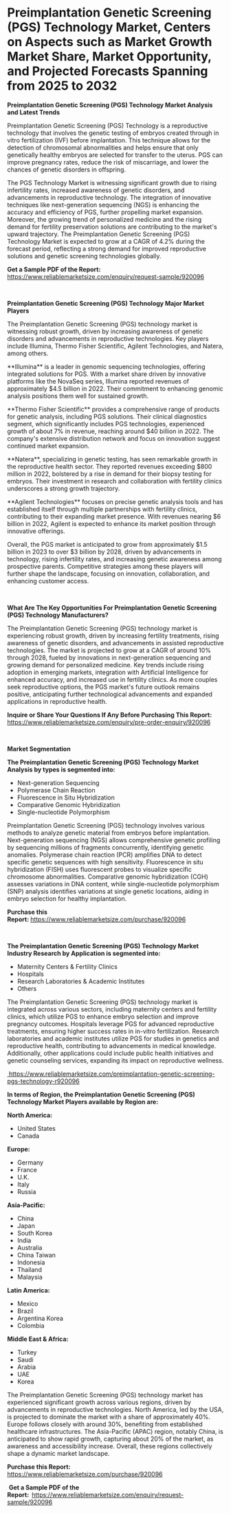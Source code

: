<p><h1>Preimplantation Genetic Screening (PGS) Technology Market, Centers on Aspects such as Market Growth Market Share, Market Opportunity, and Projected Forecasts Spanning from 2025 to 2032</h1></p><p><strong>Preimplantation Genetic Screening (PGS) Technology Market Analysis and Latest Trends</strong></p>
<p><p>Preimplantation Genetic Screening (PGS) Technology is a reproductive technology that involves the genetic testing of embryos created through in vitro fertilization (IVF) before implantation. This technique allows for the detection of chromosomal abnormalities and helps ensure that only genetically healthy embryos are selected for transfer to the uterus. PGS can improve pregnancy rates, reduce the risk of miscarriage, and lower the chances of genetic disorders in offspring.</p><p>The PGS Technology Market is witnessing significant growth due to rising infertility rates, increased awareness of genetic disorders, and advancements in reproductive technology. The integration of innovative techniques like next-generation sequencing (NGS) is enhancing the accuracy and efficiency of PGS, further propelling market expansion. Moreover, the growing trend of personalized medicine and the rising demand for fertility preservation solutions are contributing to the market's upward trajectory. The Preimplantation Genetic Screening (PGS) Technology Market is expected to grow at a CAGR of 4.2% during the forecast period, reflecting a strong demand for improved reproductive solutions and genetic screening technologies globally.</p></p>
<p><strong>Get a Sample PDF of the Report:&nbsp;</strong> <a href="https://www.reliablemarketsize.com/enquiry/request-sample/920096?utm_campaign=3493&utm_medium=2&utm_source=Github&utm_content=ia&utm_term=16042025&utm_id=preimplantation-genetic-screening-pgs-technology">https://www.reliablemarketsize.com/enquiry/request-sample/920096</a></p>
<p>&nbsp;</p>
<p><strong>Preimplantation Genetic Screening (PGS) Technology Major Market Players</strong></p>
<p><p>The Preimplantation Genetic Screening (PGS) technology market is witnessing robust growth, driven by increasing awareness of genetic disorders and advancements in reproductive technologies. Key players include Illumina, Thermo Fisher Scientific, Agilent Technologies, and Natera, among others.</p><p>**Illumina** is a leader in genomic sequencing technologies, offering integrated solutions for PGS. With a market share driven by innovative platforms like the NovaSeq series, Illumina reported revenues of approximately $4.5 billion in 2022. Their commitment to enhancing genomic analysis positions them well for sustained growth.</p><p>**Thermo Fisher Scientific** provides a comprehensive range of products for genetic analysis, including PGS solutions. Their clinical diagnostics segment, which significantly includes PGS technologies, experienced growth of about 7% in revenue, reaching around $40 billion in 2022. The company's extensive distribution network and focus on innovation suggest continued market expansion.</p><p>**Natera**, specializing in genetic testing, has seen remarkable growth in the reproductive health sector. They reported revenues exceeding $800 million in 2022, bolstered by a rise in demand for their biopsy testing for embryos. Their investment in research and collaboration with fertility clinics underscores a strong growth trajectory.</p><p>**Agilent Technologies** focuses on precise genetic analysis tools and has established itself through multiple partnerships with fertility clinics, contributing to their expanding market presence. With revenues nearing $6 billion in 2022, Agilent is expected to enhance its market position through innovative offerings.</p><p>Overall, the PGS market is anticipated to grow from approximately $1.5 billion in 2023 to over $3 billion by 2028, driven by advancements in technology, rising infertility rates, and increasing genetic awareness among prospective parents. Competitive strategies among these players will further shape the landscape, focusing on innovation, collaboration, and enhancing customer access.</p></p>
<p>&nbsp;</p>
<p><strong>What Are The Key Opportunities For Preimplantation Genetic Screening (PGS) Technology Manufacturers?</strong></p>
<p><p>The Preimplantation Genetic Screening (PGS) technology market is experiencing robust growth, driven by increasing fertility treatments, rising awareness of genetic disorders, and advancements in assisted reproductive technologies. The market is projected to grow at a CAGR of around 10% through 2028, fueled by innovations in next-generation sequencing and growing demand for personalized medicine. Key trends include rising adoption in emerging markets, integration with Artificial Intelligence for enhanced accuracy, and increased use in fertility clinics. As more couples seek reproductive options, the PGS market's future outlook remains positive, anticipating further technological advancements and expanded applications in reproductive health.</p></p>
<p><strong>Inquire or Share Your Questions If Any Before Purchasing This Report:</strong> <a href="https://www.reliablemarketsize.com/enquiry/pre-order-enquiry/920096?utm_campaign=3493&utm_medium=2&utm_source=Github&utm_content=ia&utm_term=16042025&utm_id=preimplantation-genetic-screening-pgs-technology">https://www.reliablemarketsize.com/enquiry/pre-order-enquiry/920096</a></p>
<p>&nbsp;</p>
<p><strong>Market Segmentation</strong></p>
<p><strong>The Preimplantation Genetic Screening (PGS) Technology Market Analysis by types is segmented into:</strong></p>
<p><ul><li>Next-generation Sequencing</li><li>Polymerase Chain Reaction</li><li>Fluorescence in Situ Hybridization</li><li>Comparative Genomic Hybridization</li><li>Single-nucleotide Polymorphism</li></ul></p>
<p><p>Preimplantation Genetic Screening (PGS) technology involves various methods to analyze genetic material from embryos before implantation. Next-generation sequencing (NGS) allows comprehensive genetic profiling by sequencing millions of fragments concurrently, identifying genetic anomalies. Polymerase chain reaction (PCR) amplifies DNA to detect specific genetic sequences with high sensitivity. Fluorescence in situ hybridization (FISH) uses fluorescent probes to visualize specific chromosome abnormalities. Comparative genomic hybridization (CGH) assesses variations in DNA content, while single-nucleotide polymorphism (SNP) analysis identifies variations at single genetic locations, aiding in embryo selection for healthy implantation.</p></p>
<p><strong>Purchase this Report:&nbsp;</strong><a href="https://www.reliablemarketsize.com/purchase/920096?utm_campaign=3493&utm_medium=2&utm_source=Github&utm_content=ia&utm_term=16042025&utm_id=preimplantation-genetic-screening-pgs-technology">https://www.reliablemarketsize.com/purchase/920096</a></p>
<p>&nbsp;</p>
<p><strong>The Preimplantation Genetic Screening (PGS) Technology Market Industry Research by Application is segmented into:</strong></p>
<p><ul><li>Maternity Centers & Fertility Clinics</li><li>Hospitals</li><li>Research Laboratories & Academic Institutes</li><li>Others</li></ul></p>
<p><p>The Preimplantation Genetic Screening (PGS) technology market is integrated across various sectors, including maternity centers and fertility clinics, which utilize PGS to enhance embryo selection and improve pregnancy outcomes. Hospitals leverage PGS for advanced reproductive treatments, ensuring higher success rates in in-vitro fertilization. Research laboratories and academic institutes utilize PGS for studies in genetics and reproductive health, contributing to advancements in medical knowledge. Additionally, other applications could include public health initiatives and genetic counseling services, expanding its impact on reproductive wellness.</p></p>
<p><a href="https://www.reliablemarketsize.com/preimplantation-genetic-screening-pgs-technology-r920096?utm_campaign=3493&utm_medium=2&utm_source=Github&utm_content=ia&utm_term=16042025&utm_id=preimplantation-genetic-screening-pgs-technology">&nbsp;https://www.reliablemarketsize.com/preimplantation-genetic-screening-pgs-technology-r920096</a></p>
<p><strong>In terms of Region, the Preimplantation Genetic Screening (PGS) Technology Market Players available by Region are:</strong></p>
<p>
    <p> <strong> North America: </strong>
        <ul>
            <li>United States</li>
            <li>Canada</li>
        </ul>
        </p> 
    <p> <strong> Europe: </strong>
        <ul>
            <li>Germany</li>
            <li>France</li>
            <li>U.K.</li>
            <li>Italy</li>
            <li>Russia</li>
        </ul>
        </p> 
    <p> <strong> Asia-Pacific: </strong>
        <ul>
            <li>China</li>
            <li>Japan</li>
            <li>South Korea</li>
            <li>India</li>
            <li>Australia</li>
            <li>China Taiwan</li>
            <li>Indonesia</li>
            <li>Thailand</li>
            <li>Malaysia</li>
        </ul>
        </p> 
    <p> <strong> Latin America: </strong>
        <ul>
            <li>Mexico</li>
            <li>Brazil</li>
            <li>Argentina Korea</li>
            <li>Colombia</li>
        </ul>
        </p> 
    <p> <strong> Middle East & Africa: </strong>
        <ul>
            <li>Turkey</li>
            <li>Saudi</li>
            <li>Arabia</li>
            <li>UAE</li>
            <li>Korea</li>
        </ul>
    </p>
    </p>
<p><p>The Preimplantation Genetic Screening (PGS) technology market has experienced significant growth across various regions, driven by advancements in reproductive technologies. North America, led by the USA, is projected to dominate the market with a share of approximately 40%. Europe follows closely with around 30%, benefiting from established healthcare infrastructures. The Asia-Pacific (APAC) region, notably China, is anticipated to show rapid growth, capturing about 20% of the market, as awareness and accessibility increase. Overall, these regions collectively shape a dynamic market landscape.</p></p>
<p><strong>Purchase this Report: </strong><a href="https://www.reliablemarketsize.com/purchase/920096?utm_campaign=3493&utm_medium=2&utm_source=Github&utm_content=ia&utm_term=16042025&utm_id=preimplantation-genetic-screening-pgs-technology">https://www.reliablemarketsize.com/purchase/920096</a></p>
<p>&nbsp;<strong>Get a Sample PDF of the Report:&nbsp;&nbsp;</strong><a href="https://www.reliablemarketsize.com/enquiry/request-sample/920096?utm_campaign=3493&utm_medium=2&utm_source=Github&utm_content=ia&utm_term=16042025&utm_id=preimplantation-genetic-screening-pgs-technology">https://www.reliablemarketsize.com/enquiry/request-sample/920096</a></p>
<p><strong></strong></p>
<p><p></p><p></p><p></p></p>